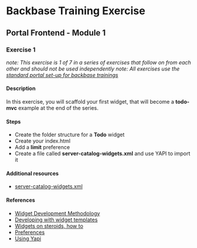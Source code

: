 # Backbase Training Exercise

## Portal Frontend - Module 1

### Exercise 1

_note: This exercise is 1 of 7 in a series of exercises that follow on from each other and should not be used independently_
_note: All exercises use the [standard portal set-up for backbase trainings](https://my.backbase.com/resources/how-to-guides/getting-your-first-launchpad-based-portal-set-up/)_

#### Description

In this exercise, you will scaffold your first widget, that will become a **todo-mvc** example at the end of the series.

#### Steps

 - Create the folder structure for a **Todo** widget
 - Create your index.html
 - Add a **limit** preference
 - Create a file called **server-catalog-widgets.xml** and use YAPI to import it

#### Additional resources

 - [server-catalog-widgets.xml](../../../../../config-info/import/server-catalog-widgets.xml#L3-L27)

#### References

 - [Widget Development Methodology](https://github.com/Backbase/methodology-widget-development)
 - [Developing with widget templates](https://my.backbase.com/resources/documentation/portal/5.5.1.1/devd_comp_wdgt_jspt.html)
 - [Widgets on steroids, how to](https://my.backbase.com/resources/how-to-guides/widgets-on-steroids-launchpad)
 - [Preferences](https://my.backbase.com/resources/documentation/portal/5.5.1.1/refc_gnam_preferences.html)
 - [Using Yapi](https://my.backbase.com/resources/how-to-guides/creating-your-first-portal-with-yapi)
